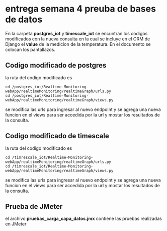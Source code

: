 # entrega semana 4 preuba de bases de datos

En la carpeta **postgres_iot** y **timescale_iot** se encuntran los codigos modificados con la nueva consulta
en la cual se incluye en el ORM de Django el **value** de la medicion de la temperatura.
En el documento se colocan los pantallazos.

## Codigo modificado de postgres

la ruta del codigo modificado es 

```shell
cd /postgres_iot/Realtime-Monitoring-webApp/realtimeMonitoring/realtimeGraph/urls.py
cd /postgres_iot/Realtime-Monitoring-webApp/realtimeMonitoring/realtimeGraph/views.py
```

se modifica las urls para ingresar al nuevo endpoint y se agrega una nueva funcion en el views para ser accedida por la url 
y mostar los resultados de la consulta.

## Codigo modificado de timescale

la ruta del codigo modificado es 

```shell
cd /timrescale_iot/Realtime-Monitoring-webApp/realtimeMonitoring/realtimeGraph/urls.py
cd /timrescale_iot/Realtime-Monitoring-webApp/realtimeMonitoring/realtimeGraph/views.py
```

se modifica las urls para ingresar al nuevo endpoint y se agrega una nueva funcion en el views para ser accedida por la url 
y mostar los resultados de la consulta.

## Prueba de JMeter

el archivo **pruebas_carga_capa_datos.jmx** contiene las pruebas realizadas en JMeter